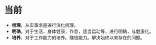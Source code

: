 # 当前


- **梳理**。从实事求是进行演化梳理。
- **明确**。对于生活，身体健康，作息，适当运动等，进行明确，与健康化。
- **培养**。对于工作能力的培养。赚钱能力。解决始终以来存在的问题。